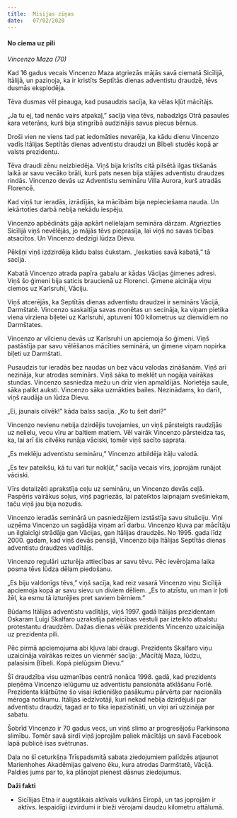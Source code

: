 ```yaml
---
title:  Misijas ziņas
date:   07/02/2020
---
```


#### No ciema uz pili

_Vincenzo Maza (70)_

Kad 16 gadus vecais Vincenzo Maza atgriezās mājās savā ciematā Sicīlijā, Itālijā, un paziņoja, ka ir kristīts Septītās dienas adventistu draudzē, tēvs dusmās eksplodēja. 

Tēva dusmas vēl pieauga, kad pusaudzis sacīja, ka vēlas kļūt mācītājs. 

„Ja tu ej, tad nenāc vairs atpakaļ,” sacīja viņa tēvs, nabadzīgs Otrā pasaules kara veterāns, kurš bija stingrībā audzinājis savus piecus bērnus. 

Droši vien ne viens tad pat iedomāties nevarēja, ka kādu dienu Vincenzo vadīs Itālijas Septītās dienas adventistu draudzi un Bībeli studēs kopā ar valsts prezidentu.

Tēva draudi zēnu neizbiedēja. Viņš bija kristīts citā pilsētā ilgas tikšanās laikā ar savu vecāko brāli, kurš pats nesen bija stājies adventistu draudzes rindās. Vincenzo devās uz Adventistu semināru Villa Aurora, kurš atradās Florencē.

Kad viņš tur ieradās, izrādījās, ka mācībām bija nepieciešama nauda. Un iekārtoties darbā nebija nekādu iespēju. 

Vincenzo apbēdināts gāja apkārt nelielajam semināra dārzam. Atgriezties Sicīlijā viņš nevēlējās, jo mājās tēvs pieprasīja, lai viņš no savas ticības atsacītos. Un Vincenzo dedzīgi lūdza Dievu.

Pēkšņi viņš izdzirdēja kādu balss čukstam. „Ieskaties savā kabatā,” tā sacīja.

Kabatā Vincenzo atrada papīra gabalu ar kādas Vācijas ģimenes adresi. Viņš šo ģimeni bija saticis braucienā uz Florenci. Ģimene aicināja viņu ciemos uz Karlsruhi, Vāciju.

Viņš atcerējās, ka Septītās dienas adventistu draudzei ir seminārs Vācijā, Darmštatē. Vincenzo saskaitīja savas monētas un secināja, ka viņam pietika viena virziena biļetei uz Karlsruhi, aptuveni 100 kilometrus uz dienvidiem no Darmštates.

Vincenzo ar vilcienu devās uz Karlsruhi un apciemoja šo ģimeni. Viņš pastāstīja par savu vēlēšanos mācīties seminārā, un ģimene viņam nopirka biļeti uz Darmštati. 

Pusaudzis tur ieradās bez naudas un bez vācu valodas zināšanām. Viņš arī nezināja, kur atrodas seminārs. Viņš sāka to meklēt un nogāja vairākas stundas. Vincenzo sasniedza mežu un drīz vien apmaldījās. Norietēja saule, sāka palikt auksti.  Vincenzo sāka uzmākties bailes. Nezinādams, ko darīt, viņš raudāja un lūdza Dievu. 

„Ei, jaunais cilvēk!” kāda balss sacīja. „Ko tu šeit dari?” 

Vincenzo nevienu nebija dzirdējis tuvojamies, un viņš pārsteigts raudzījās uz nelielu, vecu vīru ar baltiem matiem. Vēl vairāk Vincenzo pārsteidza tas, ka, lai arī šis cilvēks runāja vāciski, tomēr viņš sacīto saprata. 

„Es meklēju adventistu semināru,” Vincenzo atbildēja itāļu valodā. 

„Es tev pateikšu, kā tu vari tur nokļūt,” sacīja vecais vīrs, joprojām runājot vāciski.

Vīrs detalizēti aprakstīja ceļu uz semināru, un Vincenzo devās ceļā. Paspēris vairākus soļus, viņš pagriezās, lai pateiktos laipnajam svešiniekam, taču viņš jau bija nozudis.

Vincenzo ieradās seminārā un pasniedzējiem izstāstīja savu situāciju. Viņi uzņēma Vincenzo un sagādāja viņam arī darbu. Vincenzo kļuva par mācītāju un ilglaicīgi strādāja gan Vācijas, gan Itālijas draudzēs. No 1995. gada līdz 2000. gadam, kad viņš devās pensijā, Vincenzo bija Itālijas Septītās dienas adventistu draudzes vadītājs.

Vincenzo regulāri uzturēja attiecības ar savu tēvu. Pēc ievērojama laika posma tēvs lūdza dēlam piedošanu. 

„Es biju valdonīgs tēvs,” viņš sacīja, kad reiz vasarā Vincenzo viņu Sicīlijā apciemoja kopā ar savu sievu un diviem dēliem. „Es to atzīstu, un man ir ļoti žēl, ka esmu tā izturējies pret saviem bērniem.” 

Būdams Itālijas adventistu vadītājs, viņš 1997. gadā Itālijas prezidentam Oskaram Luigi Skalfaro uzrakstīja pateicības vēstuli par izteikto atbalstu protestantu draudzēm. Dažas dienas vēlāk prezidents Vincenzo uzaicināja uz prezidenta pili.

Pēc pirmā apciemojuma abi kļuva labi draugi. Prezidents Skalfaro viņu uzaicināja vairākas reizes un vienmēr sacīja: „Mācītāj Maza, lūdzu, palasīsim Bībeli. Kopā pielūgsim Dievu.” 

Šī draudzība visu uzmanības centrā nonāca 1998. gadā, kad prezidents pieņēma Vincenzo ielūgumu uz adventistu pansionāta atklāšanu Forlē. Prezidenta klātbūtne šo visai ikdienišķo pasākumu pārvērta par nacionāla mēroga notikumu. Itālijas iedzīvotāji, kuri nekad nebija dzirdējuši par adventistu draudzi, tagad ar to tika iepazīstināti, un viņi arī uzzināja par sabatu. 

Šobrīd Vincenzo ir 70 gadus vecs, un viņš slimo ar progresējošu Parkinsona slimību. Tomēr savā sirdī viņš joprojām paliek mācītājs un savā Facebook lapā publicē īsas svētrunas. 

Daļa no šī ceturkšņa Trīspadsmitā sabata ziedojumiem palīdzēs atjaunot Marienhohes Akadēmijas galveno ēku, kura atrodas Darmštatē, Vācijā. Paldies jums par to, ka plānojat pienest dāsnus ziedojumus.

**Daži fakti**

- Sicīlijas Etna ir augstākais aktīvais vulkāns Eiropā, un tas joprojām ir aktīvs. Iespaidīgi izvirdumi ir bieži vērojami daudzu kilometru attālumā.